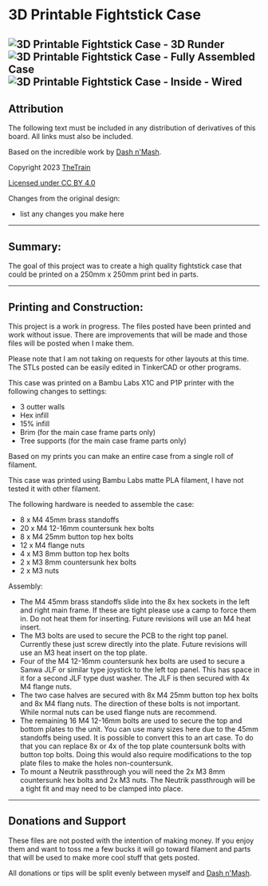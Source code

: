 # 3D Printable Fightstick Case

![3D Printable Fightstick Case - 3D Runder](https://raw.githubusercontent.com/OpenStickCommunity/Hardware/main/Fightstick%20Case/Images/3D%20render.png)
![3D Printable Fightstick Case - Fully Assembled Case](https://raw.githubusercontent.com/OpenStickCommunity/Hardware/main/Fightstick%20Case/Images/Fully%20assembled%20case.jpg)
![3D Printable Fightstick Case - Inside - Wired](https://raw.githubusercontent.com/OpenStickCommunity/Hardware/main/Fightstick%20Case/Images/Inside%20-%20Wired.JPG)
---

## Attribution

The following text must be included in any distribution of derivatives of this board. All links must also be included.

Based on the incredible work by [Dash n'Mash](https://twitter.com/Dash_xx_Mash?s=20).

Copyright 2023 [TheTrain](https://github.com/TheTrainGoes)

[Licensed under CC BY 4.0](https://creativecommons.org/licenses/by/4.0/)

Changes from the original design:
  - list any changes you make here

---

## Summary: 

The goal of this project was to create a high quality fightstick case that could be printed on a 250mm x 250mm print bed in parts.

---

## Printing and Construction:

This project is a work in progress.  The files posted have been printed and work without issue.  There are improvements that will be made and those files will be posted when I make them.

Please note that I am not taking on requests for other layouts at this time.  The STLs posted can be easily edited in TinkerCAD or other programs.  

This case was printed on a Bambu Labs X1C and P1P printer with the following changes to settings:
- 3 outter walls
- Hex infill
- 15% infill
- Brim (for the main case frame parts only)
- Tree supports (for the main case frame parts only)

Based on my prints you can make an entire case from a single roll of filament.

This case was printed using Bambu Labs matte PLA filament, I have not tested it with other filament.

The following hardware is needed to assemble the case:
- 8 x M4 45mm brass standoffs
- 20 x M4 12-16mm countersunk hex bolts
- 8 x M4 25mm button top hex bolts
- 12 x M4 flange nuts
- 4 x M3 8mm button top hex bolts
- 2 x M3 8mm countersunk hex bolts
- 2 x M3 nuts

Assembly:
- The M4 45mm brass standoffs slide into the 8x hex sockets in the left and right main frame.  If these are tight please use a camp to force them in.  Do not heat them for inserting.  Future revisions will use an M4 heat insert.
- The M3 bolts are used to secure the PCB to the right top panel.  Currently these just screw directly into the plate.  Future revisions will use an M3 heat insert on the top plate.
- Four of the M4 12-16mm countersunk hex bolts are used to secure a Sanwa JLF or similar type joystick to the left top panel.  This has space in it for a second JLF type dust washer.  The JLF is then secured with 4x M4 flange nuts.
- The two case halves are secured with 8x M4 25mm button top hex bolts and 8x M4 flang nuts.  The direction of these bolts is not important.  While normal nuts can be used flange nuts are recommend.
- The remaining 16 M4 12-16mm bolts are used to secure the top and bottom plates to the unit.  You can use many sizes here due to the 45mm standoffs being used.  It is possible to convert this to an art case.  To do that you can replace 8x or 4x of the top plate countersunk bolts with button top bolts.  Doing this would also require modifications to the top plate files to make the holes non-countersunk.
- To mount a Neutrik passthrough you will need the 2x M3 8mm countersunk hex bolts and 2x M3 nuts.  The Neutrik passthrough will be a tight fit and may need to be clamped into place.

---

## Donations and Support

These files are not posted with the intention of making money.  If you enjoy them and want to toss me a few bucks it will go toward filament and parts that will be used to make more cool stuff that gets posted.  

All donations or tips will be split evenly between myself and [Dash n'Mash](https://twitter.com/Dash_xx_Mash?s=20).
